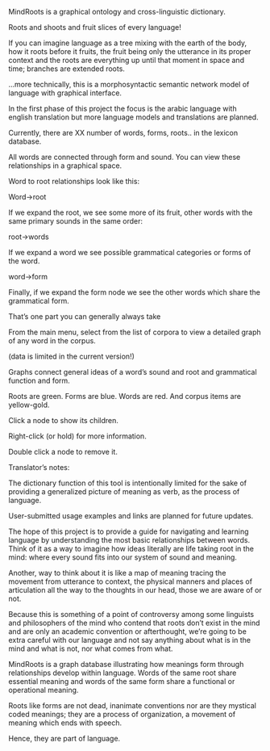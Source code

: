 MindRoots is a graphical ontology and cross-linguistic dictionary.

Roots and shoots and fruit slices of every language!

If you can imagine language as a tree mixing with the earth of the body, how it roots before it fruits, the fruit being only the utterance in its proper context and the roots are everything up until that moment in space and time; branches are extended roots.

…more technically, this is a morphosyntactic semantic network model of language with graphical interface.  

In the first phase of this project the focus is the arabic language with english translation but more language models and translations are planned. 

Currently, there are XX number of words, forms, roots.. in the lexicon database.

All words are connected through form and sound.  You can view these relationships in a graphical space.

Word to root relationships look like this:
    
    
Word->root

If we expand the root, we see some more of its fruit, other words with the same primary sounds in the same order:

root->words

If we expand a word we see possible grammatical categories or forms of the word.

word->form

Finally, if we expand the form node we see the other words which share the grammatical form.

That’s one part you can generally always take

From the main menu, select from the list of corpora to view a detailed graph of any word in the corpus.

(data is limited in the current version!)

Graphs connect general ideas of a word’s sound and root and grammatical function and form.

Roots are green.  Forms are blue.  Words are red.  And corpus items are yellow-gold.

Click a node to show its children.  

Right-click (or hold) for more information.

Double click a node to remove it.



Translator’s notes:

The dictionary function of this tool is intentionally limited for the sake of providing a generalized picture of meaning as verb, as the process of language. 

User-submitted usage examples and links are planned for future updates.

The hope of this project is to provide a guide for navigating and learning language by understanding the most basic relationships between words.  Think of it as a way to imagine how ideas literally are life taking root in the mind:  where every sound fits into our system of sound and meaning.

Another, way to think about it is like a map of meaning tracing the movement from utterance to context, the physical manners and places of articulation all the way to the thoughts in our head, those we are aware of or not.

Because this is something of a point of controversy among some linguists and philosophers of the mind who contend that roots don’t exist in the mind and are only an academic convention or afterthought, we’re going to be extra careful with our language and not say anything about what is in the mind and what is not, nor what comes from what.

MindRoots is a graph database  illustrating how meanings form through relationships develop within language.  Words of the same root share essential meaning and words of the same form share a functional or operational meaning.

Roots like forms are not dead, inanimate conventions nor are they mystical coded meanings; they are a process of organization, a movement of meaning which ends with speech.

Hence, they are part of language.  

